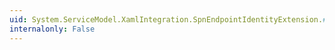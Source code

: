```yaml
---
uid: System.ServiceModel.XamlIntegration.SpnEndpointIdentityExtension.#ctor(System.ServiceModel.SpnEndpointIdentity)
internalonly: False
---
```

